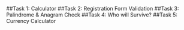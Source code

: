 ##Task 1: Calculator 
##Task 2: Registration Form Validation
##Task 3: Palindrome & Anagram Check
##Task 4: Who will Survive?
##Task 5: Currency Calculator
